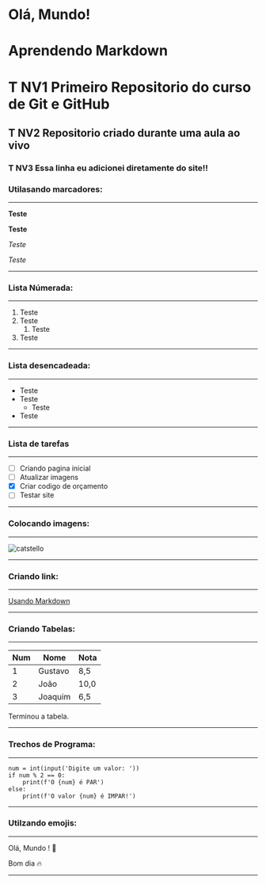 # Olá, Mundo!
# Aprendendo Markdown
# T NV1 Primeiro Repositorio do curso de Git e GitHub

## T NV2 Repositorio criado durante uma aula ao vivo

### T NV3 Essa linha eu adicionei diretamente do site!!

### Utilasando marcadores:
---

**Teste**

__Teste__

*Teste*

_Teste_

---
### Lista Númerada:
---
1. Teste
2. Teste
   1. Teste
1. Teste

----
### Lista desencadeada:
---
* Teste
* Teste
   * Teste
* Teste

---
### Lista de tarefas
---
- [ ] Criando pagina inicial
- [ ] Atualizar imagens
- [x] Criar codigo de orçamento
- [ ] Testar site

---
### Colocando imagens:
---

![catstello](https://user-images.githubusercontent.com/126726289/225061277-90e50c82-e3c6-47d4-b63e-df0c6d9ec2c9.png)

---
### Criando link:
---

[Usando Markdown](https://experienceleague.adobe.com/docs/contributor/contributor-guide/writing-essentials/markdown.html?lang=pt-BR#:~:text=Para%20formatar%20o%20texto%20como%20it%C3%A1lico%2C%20coloque%2Do%20entre%20um,text%20is%20**bold**.)

---
### Criando Tabelas:
---

Num|Nome|Nota
---|---|---
1 | Gustavo | 8,5
2 | João | 10,0
3 | Joaquim | 6,5

Terminou a tabela.

---
### Trechos de Programa:
---

```
num = int(input('Digite um valor: '))
if num % 2 == 0:
    print(f'O {num} é PAR')
else:
    print(f'O valor {num} é IMPAR!')
```
---
### Utilzando emojis:
---

Olá, Mundo ! 💬

Bom dia 🔥

---
